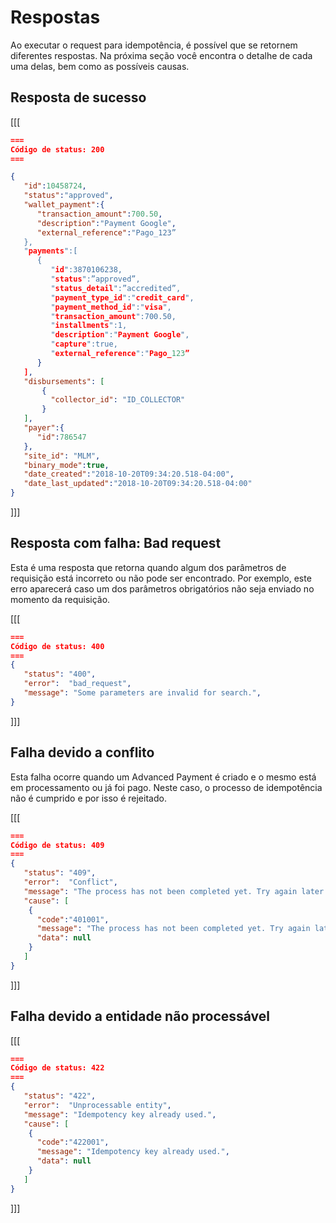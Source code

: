 # Respostas

Ao executar o request para idempotência, é possível que se retornem diferentes respostas. Na próxima seção você encontra o detalhe de cada uma delas, bem como as possíveis causas.

## Resposta de sucesso

[[[
```Json
===
Código de status: 200
===

{
   "id":10458724,
   "status":"approved",
   "wallet_payment":{
      "transaction_amount":700.50,
      "description":"Payment Google",
      "external_reference":"Pago_123”
   },
   "payments":[
      {
         "id":3870106238,
         "status":”approved”,
         "status_detail":”accredited”,
         "payment_type_id":"credit_card",
         "payment_method_id":"visa",
         "transaction_amount":700.50,
         "installments":1,
         "description":"Payment Google",
         "capture":true,
         "external_reference":"Pago_123”
      }
   ],
   "disbursements": [
       {
         "collector_id": "ID_COLLECTOR"
       }
   ],
   "payer":{
      "id":786547
   },
   "site_id": "MLM",
   "binary_mode":true,
   "date_created":"2018-10-20T09:34:20.518-04:00",
   "date_last_updated":"2018-10-20T09:34:20.518-04:00"
}

```
]]]

## Resposta com falha: Bad request

Esta é uma resposta que retorna quando algum dos parâmetros de requisição está incorreto ou não pode ser encontrado. Por exemplo, este erro aparecerá caso um dos parâmetros obrigatórios não seja enviado no momento da requisição.

[[[
```Json
===
Código de status: 400
===
{
   "status": "400",
   "error":  "bad_request",
   "message": "Some parameters are invalid for search.",
}

```
]]]

## Falha devido a conflito

Esta falha ocorre quando um Advanced Payment é criado e o mesmo está em processamento ou já foi pago. Neste caso, o processo de idempotência não é cumprido e por isso é rejeitado.

[[[
```Json
===
Código de status: 409
===
{
   "status": "409",
   "error":  "Conflict",
   "message": "The process has not been completed yet. Try again later.",
   "cause": [
    {
      "code":"401001",
      "message": "The process has not been completed yet. Try again later.",
      "data": null
    }
   ]
}

```
]]]

## Falha devido a entidade não processável

[[[
```Json
===
Código de status: 422
===
{
   "status": "422",
   "error":  "Unprocessable entity",
   "message": "Idempotency key already used.",
   "cause": [
    {
      "code":"422001",
      "message": "Idempotency key already used.",
      "data": null
    }
   ]
}

```
]]]

